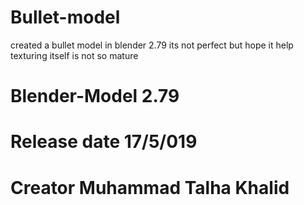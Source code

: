 # Bullet-model
created a bullet model in blender 2.79 its not perfect but hope it help texturing itself is not so mature  
# Blender-Model 2.79
# Release date 17/5/019
# Creator Muhammad Talha Khalid 
